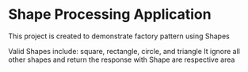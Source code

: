 # Shape Processing Application

This project is created to demonstrate factory pattern using Shapes

Valid Shapes include: square, rectangle, circle, and triangle
It ignore all other shapes and return the response with Shape are respective area


